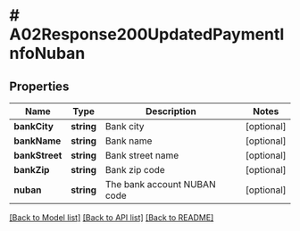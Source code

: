 # # A02Response200UpdatedPaymentInfoNuban

## Properties

Name | Type | Description | Notes
------------ | ------------- | ------------- | -------------
**bankCity** | **string** | Bank city | [optional]
**bankName** | **string** | Bank name | [optional]
**bankStreet** | **string** | Bank street name | [optional]
**bankZip** | **string** | Bank zip code | [optional]
**nuban** | **string** | The bank account NUBAN code | [optional]

[[Back to Model list]](../../README.md#models) [[Back to API list]](../../README.md#endpoints) [[Back to README]](../../README.md)
